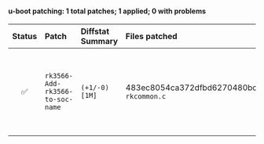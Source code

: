 #### u-boot patching: 1 total patches; 1 applied; 0 with problems

| Status | Patch  | Diffstat Summary | Files patched | Author / Subject |
| :---:    | :---   | :---   | :---   | :---  |
| ✅  | `rk3566-Add-rk3566-to-soc-name` | `(+1/-0)[1M]` | 483ec8054ca372dfbd6270480bc1c368f7710fc3 `rkcommon.c` | `Piotr Szczepanik` _Add SoC based image name (rk3566) to rk35xx u-boot_ |


